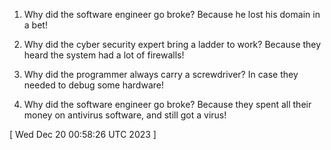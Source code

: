  
1. Why did the software engineer go broke? Because he lost his domain in a bet!

2. Why did the cyber security expert bring a ladder to work? Because they heard the system had a lot of firewalls!

3. Why did the programmer always carry a screwdriver? In case they needed to debug some hardware!

4. Why did the software engineer go broke? Because they spent all their money on antivirus software, and still got a virus!
 
[ 
Wed Dec 20 00:58:26 UTC 2023
 ]

